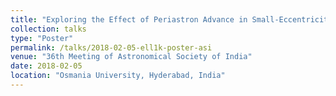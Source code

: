 ```yaml
---
title: "Exploring the Effect of Periastron Advance in Small-Eccentricity Binary Pulsars"
collection: talks
type: "Poster"
permalink: /talks/2018-02-05-ell1k-poster-asi
venue: "36th Meeting of Astronomical Society of India"
date: 2018-02-05
location: "Osmania University, Hyderabad, India"
---
```

